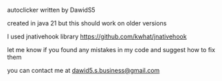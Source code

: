 autoclicker written by DawidS5

created in java 21 but this should work on older versions

I used jnativehook library https://github.com/kwhat/jnativehook

let me know if you found any mistakes in my code and suggest how to fix them

you can contact me at dawid5.s.business@gmail.com
